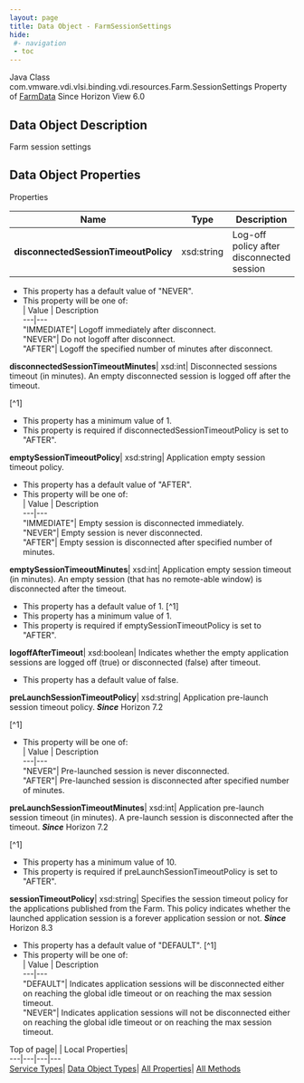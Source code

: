 ```yaml
---
layout: page
title: Data Object - FarmSessionSettings
hide:
 #- navigation
 - toc
---
```






Java Class
    com.vmware.vdi.vlsi.binding.vdi.resources.Farm.SessionSettings
Property of
     [FarmData](vdi.resources.Farm.FarmData.md#field_detail)
Since 
    Horizon View 6.0

## Data Object Description 

Farm session settings 

## Data Object Properties

Properties

Name |  Type |  Description   
---|---|---  
**disconnectedSessionTimeoutPolicy**|  xsd:string|  Log-off policy after disconnected session   


  * This property has a default value of "NEVER".
  * This property will be one of:  
|  Value |  Description   
---|---  
"IMMEDIATE"| Logoff immediately after disconnect.  
"NEVER"| Do not logoff after disconnect.  
"AFTER"| Logoff the specified number of minutes after disconnect.  

  
**disconnectedSessionTimeoutMinutes**|  xsd:int|  Disconnected sessions timeout (in minutes). An empty disconnected session is logged off after the timeout.   


[^1]
  * This property has a minimum value of 1. 
  * This property is required if disconnectedSessionTimeoutPolicy is set to "AFTER".

  
**emptySessionTimeoutPolicy**|  xsd:string|  Application empty session timeout policy.   


  * This property has a default value of "AFTER".
  * This property will be one of:  
|  Value |  Description   
---|---  
"IMMEDIATE"| Empty session is disconnected immediately.  
"NEVER"| Empty session is never disconnected.  
"AFTER"| Empty session is disconnected after specified number of minutes.  

  
**emptySessionTimeoutMinutes**|  xsd:int|  Application empty session timeout (in minutes). An empty session (that has no remote-able window) is disconnected after the timeout.   


  * This property has a default value of 1.
[^1]
  * This property has a minimum value of 1. 
  * This property is required if emptySessionTimeoutPolicy is set to "AFTER".

  
**logoffAfterTimeout**|  xsd:boolean|  Indicates whether the empty application sessions are logged off (true) or disconnected (false) after timeout.   


  * This property has a default value of false.

  
**preLaunchSessionTimeoutPolicy**|  xsd:string|  Application pre-launch session timeout policy.  **_Since_** Horizon 7.2  


[^1]
  * This property will be one of:  
|  Value |  Description   
---|---  
"NEVER"| Pre-launched session is never disconnected.  
"AFTER"| Pre-launched session is disconnected after specified number of minutes.  

  
**preLaunchSessionTimeoutMinutes**|  xsd:int|  Application pre-launch session timeout (in minutes). A pre-launch session is disconnected after the timeout.  **_Since_** Horizon 7.2  


[^1]
  * This property has a minimum value of 10. 
  * This property is required if preLaunchSessionTimeoutPolicy is set to "AFTER".

  
**sessionTimeoutPolicy**|  xsd:string|  Specifies the session timeout policy for the applications published from the Farm. This policy indicates whether the launched application session is a forever application session or not.  **_Since_** Horizon 8.3  


  * This property has a default value of "DEFAULT".
[^1]
  * This property will be one of:  
|  Value |  Description   
---|---  
"DEFAULT"| Indicates application sessions will be disconnected either on reaching the global idle timeout or on reaching the max session timeout.  
"NEVER"| Indicates application sessions will not be disconnected either on reaching the global idle timeout or on reaching the max session timeout.  

  
  
  
Top of page| | Local Properties|   
---|---|---|---  
[Service Types](index-mo_types.md)| [Data Object Types](index-do_types.md)| [All Properties](index-properties.md)| [All Methods](index-methods.md)  
  
  


